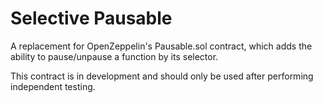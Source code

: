 # Selective Pausable

A replacement for OpenZeppelin's Pausable.sol contract, which adds the ability to pause/unpause a function
by its selector.

This contract is in development and should only be used after performing independent testing.
